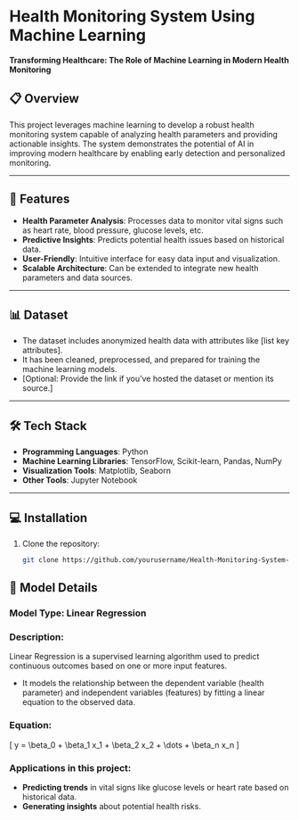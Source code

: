 
# Health Monitoring System Using Machine Learning  
**Transforming Healthcare: The Role of Machine Learning in Modern Health Monitoring**

## 📋 Overview  
This project leverages machine learning to develop a robust health monitoring system capable of analyzing health parameters and providing actionable insights. The system demonstrates the potential of AI in improving modern healthcare by enabling early detection and personalized monitoring.  

---

## 🚀 Features  
- **Health Parameter Analysis**: Processes data to monitor vital signs such as heart rate, blood pressure, glucose levels, etc.  
- **Predictive Insights**: Predicts potential health issues based on historical data.  
- **User-Friendly**: Intuitive interface for easy data input and visualization.  
- **Scalable Architecture**: Can be extended to integrate new health parameters and data sources.  

---

## 📊 Dataset  
- The dataset includes anonymized health data with attributes like [list key attributes].  
- It has been cleaned, preprocessed, and prepared for training the machine learning models.  
- [Optional: Provide the link if you’ve hosted the dataset or mention its source.]  

---

## 🛠️ Tech Stack  
- **Programming Languages**: Python  
- **Machine Learning Libraries**: TensorFlow, Scikit-learn, Pandas, NumPy  
- **Visualization Tools**: Matplotlib, Seaborn  
- **Other Tools**: Jupyter Notebook  

---

## 💻 Installation  
1. Clone the repository:  
   ```bash  
   git clone https://github.com/yourusername/Health-Monitoring-System-Using-Machine-Learning.git

## 🧠 Model Details  
### Model Type: Linear Regression  

### Description:  
Linear Regression is a supervised learning algorithm used to predict continuous outcomes based on one or more input features.  
- It models the relationship between the dependent variable (health parameter) and independent variables (features) by fitting a linear equation to the observed data.  

### Equation:  
\[
y = \beta_0 + \beta_1 x_1 + \beta_2 x_2 + \dots + \beta_n x_n
\]  

### Applications in this project:  
- **Predicting trends** in vital signs like glucose levels or heart rate based on historical data.  
- **Generating insights** about potential health risks.  


